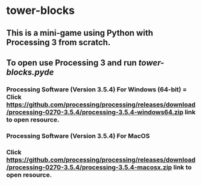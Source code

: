 # tower-blocks
## This is a mini-game using Python with Processing 3 from scratch.
## To open use Processing 3 and run *tower-blocks.pyde*
 ### Processing Software (Version 3.5.4) For Windows (64-bit) = Click https://github.com/processing/processing/releases/download/processing-0270-3.5.4/processing-3.5.4-windows64.zip link to open resource.

### Processing Software (Version 3.5.4) For MacOS
### Click https://github.com/processing/processing/releases/download/processing-0270-3.5.4/processing-3.5.4-macosx.zip link to open resource.


